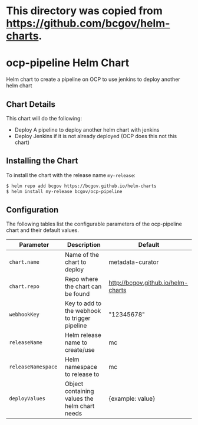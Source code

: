 # This directory was copied from https://github.com/bcgov/helm-charts.

# ocp-pipeline Helm Chart

Helm chart to create a pipeline on OCP to use jenkins to deploy another helm chart

## Chart Details

This chart will do the following:

* Deploy A pipeline to deploy another helm chart with jenkins
* Deploy Jenkins if it is not already deployed (OCP does this not this chart)

## Installing the Chart

To install the chart with the release name `my-release`:

```bash
$ helm repo add bcgov https://bcgov.github.io/helm-charts
$ helm install my-release bcgov/ocp-pipeline
```

## Configuration

The following tables list the configurable parameters of the ocp-pipeline chart and their default values.



| Parameter                         | Description                          | Default                                   |
| --------------------------------- | ------------------------------------ | ----------------------------------------- |
| `chart.name           `           | Name of the chart to deploy          | metadata-curator                          |
| `chart.repo           `           | Repo where the chart can be found    | http://bcgov.github.io/helm-charts        |
| `webhookKey           `           | Key to add to the webhook to trigger pipeline | "12345678"                       |
| `releaseName           `          | Helm release name to create/use      | mc                                        |
| `releaseNamespace           `     | Helm namespace to release to         | mc                                        |
| `deployValues           `         | Object containing values the helm chart needs | {example: value}                 |
